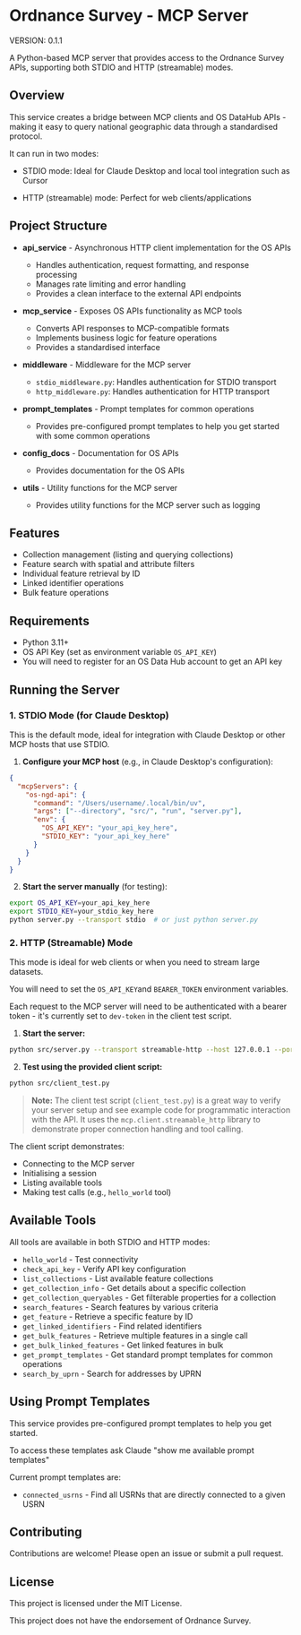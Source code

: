 # Ordnance Survey - MCP Server

VERSION: 0.1.1

A Python-based MCP server that provides access to the Ordnance Survey APIs, supporting both STDIO and HTTP (streamable) modes.

## Overview

This service creates a bridge between MCP clients and OS DataHub APIs - making it easy to query national geographic data through a standardised protocol.

It can run in two modes:

- STDIO mode: Ideal for Claude Desktop and local tool integration such as Cursor

- HTTP (streamable) mode: Perfect for web clients/applications

## Project Structure

- **api_service** - Asynchronous HTTP client implementation for the OS APIs

  - Handles authentication, request formatting, and response processing
  - Manages rate limiting and error handling
  - Provides a clean interface to the external API endpoints

- **mcp_service** - Exposes OS APIs functionality as MCP tools

  - Converts API responses to MCP-compatible formats
  - Implements business logic for feature operations
  - Provides a standardised interface

- **middleware** - Middleware for the MCP server

  - `stdio_middleware.py`: Handles authentication for STDIO transport
  - `http_middleware.py`: Handles authentication for HTTP transport

- **prompt_templates** - Prompt templates for common operations

  - Provides pre-configured prompt templates to help you get started with some common operations

- **config_docs** - Documentation for OS APIs

  - Provides documentation for the OS APIs

- **utils** - Utility functions for the MCP server

  - Provides utility functions for the MCP server such as logging

## Features

- Collection management (listing and querying collections)
- Feature search with spatial and attribute filters
- Individual feature retrieval by ID
- Linked identifier operations
- Bulk feature operations

## Requirements

- Python 3.11+
- OS API Key (set as environment variable `OS_API_KEY`)
- You will need to register for an OS Data Hub account to get an API key

## Running the Server

### 1. STDIO Mode (for Claude Desktop)

This is the default mode, ideal for integration with Claude Desktop or other MCP hosts that use STDIO.

1. **Configure your MCP host** (e.g., in Claude Desktop's configuration):

```json
{
  "mcpServers": {
    "os-ngd-api": {
      "command": "/Users/username/.local/bin/uv",
      "args": ["--directory", "src/", "run", "server.py"],
      "env": {
        "OS_API_KEY": "your_api_key_here",
        "STDIO_KEY": "your_api_key_here"
      }
    }
  }
}
```

2. **Start the server manually** (for testing):

```bash
export OS_API_KEY=your_api_key_here
export STDIO_KEY=your_stdio_key_here
python server.py --transport stdio  # or just python server.py
```

### 2. HTTP (Streamable) Mode

This mode is ideal for web clients or when you need to stream large datasets.

You will need to set the `OS_API_KEY`and `BEARER_TOKEN` environment variables.

Each request to the MCP server will need to be authenticated with a bearer token - it's currently set to `dev-token` in the client test script.

1. **Start the server:**

```bash
python src/server.py --transport streamable-http --host 127.0.0.1 --port 8000
```

2. **Test using the provided client script:**

```bash
python src/client_test.py
```

> **Note:** The client test script (`client_test.py`) is a great way to verify your server setup and see example code for programmatic interaction with the API. It uses the `mcp.client.streamable_http` library to demonstrate proper connection handling and tool calling.

The client script demonstrates:

- Connecting to the MCP server
- Initialising a session
- Listing available tools
- Making test calls (e.g., `hello_world` tool)

## Available Tools

All tools are available in both STDIO and HTTP modes:

- `hello_world` - Test connectivity
- `check_api_key` - Verify API key configuration
- `list_collections` - List available feature collections
- `get_collection_info` - Get details about a specific collection
- `get_collection_queryables` - Get filterable properties for a collection
- `search_features` - Search features by various criteria
- `get_feature` - Retrieve a specific feature by ID
- `get_linked_identifiers` - Find related identifiers
- `get_bulk_features` - Retrieve multiple features in a single call
- `get_bulk_linked_features` - Get linked features in bulk
- `get_prompt_templates` - Get standard prompt templates for common operations
- `search_by_uprn` - Search for addresses by UPRN

## Using Prompt Templates

This service provides pre-configured prompt templates to help you get started.

To access these templates ask Claude "show me available prompt templates"

Current prompt templates are:

- `connected_usrns` - Find all USRNs that are directly connected to a given USRN

## Contributing

Contributions are welcome! Please open an issue or submit a pull request.

## License

This project is licensed under the MIT License.

This project does not have the endorsement of Ordnance Survey.
